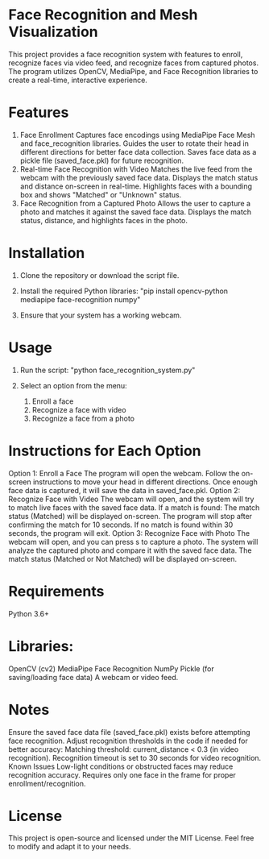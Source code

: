 # Face Recognition and Mesh Visualization
This project provides a face recognition system with features to enroll, recognize faces via video feed, and recognize faces from captured photos. The program utilizes OpenCV, MediaPipe, and Face Recognition libraries to create a real-time, interactive experience.

# Features
1. Face Enrollment
Captures face encodings using MediaPipe Face Mesh and face_recognition libraries.
Guides the user to rotate their head in different directions for better face data collection.
Saves face data as a pickle file (saved_face.pkl) for future recognition.
2. Real-time Face Recognition with Video
Matches the live feed from the webcam with the previously saved face data.
Displays the match status and distance on-screen in real-time.
Highlights faces with a bounding box and shows "Matched" or "Unknown" status.
3. Face Recognition from a Captured Photo
Allows the user to capture a photo and matches it against the saved face data.
Displays the match status, distance, and highlights faces in the photo.


# Installation
1. Clone the repository or download the script file.

2. Install the required Python libraries:
  "pip install opencv-python mediapipe face-recognition numpy"

3. Ensure that your system has a working webcam.


# Usage
1. Run the script:
     "python face_recognition_system.py"

2. Select an option from the menu:
     1. Enroll a face
     2. Recognize a face with video
     3. Recognize a face from a photo
  
# Instructions for Each Option
Option 1: Enroll a Face
  The program will open the webcam.
  Follow the on-screen instructions to move your head in different directions.
  Once enough face data is captured, it will save the data in saved_face.pkl.
Option 2: Recognize Face with Video
  The webcam will open, and the system will try to match live faces with the saved face data.
  If a match is found:
  The match status (Matched) will be displayed on-screen.
  The program will stop after confirming the match for 10 seconds.
  If no match is found within 30 seconds, the program will exit.
Option 3: Recognize Face with Photo
  The webcam will open, and you can press s to capture a photo.
  The system will analyze the captured photo and compare it with the saved face data.
  The match status (Matched or Not Matched) will be displayed on-screen.
# Requirements
Python 3.6+
# Libraries:
OpenCV (cv2)
MediaPipe
Face Recognition
NumPy
Pickle (for saving/loading face data)
A webcam or video feed.
# Notes
Ensure the saved face data file (saved_face.pkl) exists before attempting face recognition.
Adjust recognition thresholds in the code if needed for better accuracy:
Matching threshold: current_distance < 0.3 (in video recognition).
Recognition timeout is set to 30 seconds for video recognition.
Known Issues
Low-light conditions or obstructed faces may reduce recognition accuracy.
Requires only one face in the frame for proper enrollment/recognition.
# License
This project is open-source and licensed under the MIT License. Feel free to modify and adapt it to your needs.

